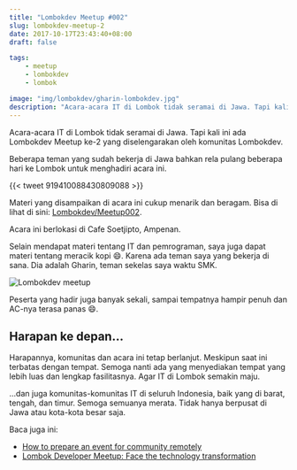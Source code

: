 ```yaml
---
title: "Lombokdev Meetup #002"
slug: lombokdev-meetup-2
date: 2017-10-17T23:43:40+08:00
draft: false

tags:
    - meetup
    - lombokdev
    - lombok

image: "img/lombokdev/gharin-lombokdev.jpg"
description: "Acara-acara IT di Lombok tidak seramai di Jawa. Tapi kali ini ada Lombokdev Meetup ke-2 yang diselengarakan oleh komunitas Lombokdev."
---
```


Acara-acara IT di Lombok tidak seramai di Jawa.
Tapi kali ini ada Lombokdev Meetup ke-2
yang diselengarakan oleh komunitas
Lombokdev.

Beberapa teman yang sudah bekerja di Jawa bahkan rela 
pulang beberapa hari ke Lombok untuk menghadiri acara ini.

{{< tweet 919410088430809088 >}}

Materi yang disampaikan di acara ini cukup menarik dan beragam.
Bisa di lihat di sini: [Lombokdev/Meetup002](https://github.com/LombokDev/Meetup002/blob/master/acara.md).

Acara ini berlokasi di Cafe Soetjipto, Ampenan.

Selain mendapat materi tentang IT dan pemrograman,
saya juga dapat materi tentang meracik kopi 😄.
Karena ada teman saya yang bekerja di sana.
Dia adalah Gharin, teman sekelas saya waktu SMK.

![Lombokdev meetup](/img/lombokdev/gharin-lombokdev.jpg)

Peserta yang hadir juga banyak sekali, sampai tempatnya hampir penuh
dan AC-nya terasa panas 😄.

## Harapan ke depan...

Harapannya, komunitas dan acara ini tetap berlanjut. Meskipun saat ini
terbatas dengan tempat. Semoga nanti ada yang menyediakan tempat yang lebih 
luas dan lengkap fasilitasnya. Agar IT di Lombok semakin maju.

...dan juga komunitas-komunitas IT di seluruh Indonesia, 
baik yang di barat, tengah, dan timur. Semoga
semuanya merata. Tidak hanya berpusat di Jawa atau kota-kota besar saja.

Baca juga ini:

- [How to prepare an event for community remotely](http://pdft.net/2017/how-to-prepare-hold-an-event-remotely/)
- [Lombok Developer Meetup: Face the technology transformation](http://oonlab.com/dev/2017/10/16/lombok-developer-meetup-go/)
